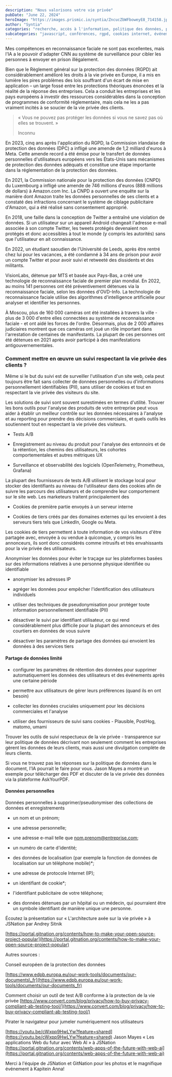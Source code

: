 ```yaml
---
description: "Nous valorisons votre vie privée"
pubDate: "June 22, 2024"
heroImage: "https://images.prismic.io/syntia/ZncucZbWFboweyE8_714158.jpg?auto=format,compress?auto=compress,format"
author: "Syntia"
categories: "recherche, accès à l'information, politique des données, protection des données, open source"
subcategories: "javascript, conférences, rgpd, cookies internet, événements de réseautage, intelligence artificielle, surveillance"
---
```


Mes compétences en reconnaissance faciale ne sont pas excellentes, mais l'IA a
le pouvoir d'adapter CNN au système de surveillance pour cibler les personnes à
envoyer en prison illégalement.

Bien que le Règlement général sur la protection des données (RGPD) ait
considérablement amélioré les droits à la vie privée en Europe, il a mis en
lumière les pires problèmes des lois souffrant d'un écart de mise en application
– un large fossé entre les protections théoriques énoncées et la réalité de la
réponse des entreprises. Cela a conduit les entreprises et les pays européens à
investir des ressources considérables dans la conception de programmes de
conformité réglementaire, mais cela ne les a pas vraiment incités à se soucier
de la vie privée des clients.

> « Vous ne pouvez pas protéger les données si vous ne savez pas où elles se
> trouvent. »
>
> Inconnu

En 2023, cinq ans après l'application du RGPD, la Commission irlandaise de
protection des données (DPC) a infligé une amende de 1,2 milliard d'euros à
Meta. Cette amende record a été émise pour le transfert de données personnelles
d'utilisateurs européens vers les États-Unis sans mécanismes de protection des
données adéquats et constitue une étape importante dans la réglementation de la
protection des données.

En 2021, la Commission nationale pour la protection des données (CNPD) du
Luxembourg a infligé une amende de 746 millions d'euros (888 millions de
dollars) à Amazon.com Inc. La CNPD a ouvert une enquête sur la manière dont
Amazon traite les données personnelles de ses clients et a constaté des
infractions concernant le système de ciblage publicitaire d'Amazon, qui a été
réalisé sans consentement approprié.

En 2018, une faille dans la conception de Twitter a entraîné une violation de
données. Si un utilisateur sur un appareil Android changeait l'adresse e-mail
associée à son compte Twitter, les tweets protégés devenaient non protégés et
donc accessibles à tout le monde (y compris les autorités) sans que
l'utilisateur en ait connaissance.

En 2022, un étudiant saoudien de l'Université de Leeds, après être rentré chez
lui pour les vacances, a été condamné à 34 ans de prison pour avoir un compte
Twitter et pour avoir suivi et retweeté des dissidents et des militants.

VisionLabs, détenue par MTS et basée aux Pays-Bas, a créé une technologie de
reconnaissance faciale de premier plan mondial. En 2022, au moins 141 personnes
ont été préventivement détenues via la reconnaissance faciale, selon les données
d'OVD-Info. La technologie de reconnaissance faciale utilise des algorithmes
d'intelligence artificielle pour analyser et identifier les personnes.

À Moscou, plus de 160 000 caméras ont été installées à travers la ville - plus
de 3 000 d'entre elles connectées au système de reconnaissance faciale - et ont
aidé les forces de l'ordre. Désormais, plus de 2 000 affaires judiciaires
montrent que ces caméras ont joué un rôle important dans l'arrestation de
centaines de manifestants. La plupart de ces personnes ont été détenues en 2021
après avoir participé à des manifestations antigouvernementales.

### Comment mettre en œuvre un suivi respectant la vie privée des clients ?

Même si le but du suivi est de surveiller l'utilisation d'un site web, cela peut
toujours être fait sans collecter de données personnelles ou d'informations
personnellement identifiables (PII), sans utiliser de cookies et tout en
respectant la vie privée des visiteurs du site.

Les solutions de suivi sont souvent surestimées en termes d'utilité. Trouver les
bons outils pour l'analyse des produits de votre entreprise peut vous aider à
établir un meilleur contrôle sur les données nécessaires à l'analyse et au
reporting pour prendre des décisions commerciales, et quels outils les
soutiennent tout en respectant la vie privée des visiteurs.

- Tests A/B

- Enregistrement au niveau du produit pour l'analyse des entonnoirs et de la
  rétention, les chemins des utilisateurs, les cohortes comportementales et
  autres métriques UX

- Surveillance et observabilité des logiciels (OpenTelemetry, Prometheus,
  Grafana)

La plupart des fournisseurs de tests A/B utilisent le stockage local pour
stocker des identifiants au niveau de l'utilisateur dans des cookies afin de
suivre les parcours des utilisateurs et de comprendre leur comportement sur le
site web. Les marketeurs traitent principalement des

- Cookies de première partie envoyés à un serveur interne

- Cookies de tiers créés par des domaines externes qui les envoient à des
  serveurs tiers tels que LinkedIn, Google ou Meta.

Les cookies de tiers permettent à toute information de vos visiteurs d'être
partagée avec, envoyée à ou vendue à quiconque, y compris les annonceurs, ils
sont donc considérés comme intrusifs et très envahissants pour la vie privée des
utilisateurs.

Anonymiser les données pour éviter le traçage sur les plateformes basées sur des
informations relatives à une personne physique identifiée ou identifiable

- anonymiser les adresses IP

- agréger les données pour empêcher l'identification des utilisateurs
  individuels

- utiliser des techniques de pseudonymisation pour protéger toute information
  personnellement identifiable (PII)

- désactiver le suivi par identifiant utilisateur, ce qui rend considérablement
  plus difficile pour la plupart des annonceurs et des courtiers en données de
  vous suivre

- désactiver les paramètres de partage des données qui envoient les données à
  des services tiers

#### Partage de données limité

- configurer les paramètres de rétention des données pour supprimer
  automatiquement les données des utilisateurs et des événements après une
  certaine période

- permettre aux utilisateurs de gérer leurs préférences (quand ils en ont
  besoin)

- collecter les données cruciales uniquement pour les décisions commerciales et
  l'analyse

- utiliser des fournisseurs de suivi sans cookies - Plausible, PostHog, matomo,
  umami

Trouver les outils de suivi respectueux de la vie privée - transparence sur leur
politique de données décrivant non seulement comment les entreprises gèrent les
données de leurs clients, mais aussi une divulgation complète de leurs clients.

Si vous ne trouvez pas les réponses sur la politique de données dans le
document, l'IA pourrait le faire pour vous. Jason Mayes a montré un exemple pour
télécharger des PDF et discuter de la vie privée des données via la plateforme
AskYourPDF.

#### Données personnelles

Données personnelles à supprimer/pseudonymiser des collections de données et
enregistrements

- un nom et un prénom;

- une adresse personnelle;

- une adresse e-mail telle que
  [nom.prenom@entreprise.com](mailto:nom.prenom@entreprise.com);

- un numéro de carte d'identité;

- des données de localisation (par exemple la fonction de données de
  localisation sur un téléphone mobile)\*;

- une adresse de protocole Internet (IP);

- un identifiant de cookie\*;

- l'identifiant publicitaire de votre téléphone;

- des données détenues par un hôpital ou un médecin, qui pourraient être un
  symbole identifiant de manière unique une personne.

Écoutez la présentation sur « L'architecture axée sur la vie privée » à JSNation
par Andrey Sitnik

[https://portal.gitnation.org/contents/how-to-make-your-open-source-project-popular](https://portal.gitnation.org/contents/how-to-make-your-open-source-project-popular)

Autres sources :

Conseil européen de la protection des données

[https://www.edpb.europa.eu/our-work-tools/documents/our-documents\_fr](https://www.edpb.europa.eu/our-work-tools/documents/our-documents_fr)

Comment choisir un outil de test A/B conforme à la protection de la vie privée
[https://www.convert.com/blog/privacy/how-to-buy-privacy-compliant-ab-testing-tool/](https://www.convert.com/blog/privacy/how-to-buy-privacy-compliant-ab-testing-tool/)

Pirater le navigateur pour jumeler numériquement nos utilisateurs

[https://youtu.be/cWxpp9HwLYw?feature=shared](https://youtu.be/cWxpp9HwLYw?feature=shared)
Jason Mayes « Les applications Web du futur avec Web AI » à JSNation
[https://portal.gitnation.org/contents/web-apps-of-the-future-with-web-ai](https://portal.gitnation.org/contents/web-apps-of-the-future-with-web-ai)

Merci à l'équipe de JSNation et GitNation pour les photos et le magnifique
événement à Kapitein Anna!
